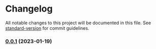# Changelog

All notable changes to this project will be documented in this file. See [standard-version](https://github.com/conventional-changelog/standard-version) for commit guidelines.

### [0.0.1](https://github.com/kkhanhluu/e-shop/compare/v1.0.0...v0.0.1) (2023-01-19)
